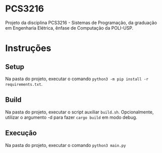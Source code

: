 # PCS3216
Projeto da disciplina PCS3216 - Sistemas de Programação, da graduação em Engenharia Elétrica, ênfase de Computação da POLI-USP.

# Instruções
## Setup
Na pasta do projeto, executar o comando `python3 -m pip install -r requirements.txt`.

## Build
Na pasta do projeto, executar o script auxiliar `build.sh`.
Opcionalmente, utilizar o argumento -d para fazer `cargo build` em modo debug.

## Execução
Na pasta do projeto, executar o comando `python3 main.py`
